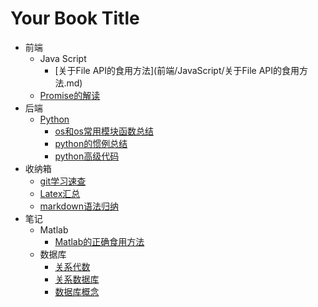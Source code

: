 # Your Book Title

- 前端
  - Java Script
    * [关于File API的食用方法](前端/JavaScript/关于File API的食用方法.md)
  * [Promise的解读](前端/Promise的解读.md)
- 后端
  - [Python](后端/python/README.md)
    * [os和os常用模块函数总结](后端/python/os和os常用模块函数总结.md)
    * [python的惯例总结](后端/python/python的惯例总结.md)
    * [python高级代码](后端/python/python高级代码.md)
- 收纳箱
  * [git学习速查](收纳箱/git学习速查.md)
  * [Latex汇总](收纳箱/Latex汇总.md)
  * [markdown语法归纳](收纳箱/markdown语法归纳.md)
- 笔记
  - Matlab
    * [Matlab的正确食用方法](笔记/Matlab/Matlab的正确食用方法.md)
  - 数据库
    * [关系代数](笔记/数据库/关系代数.md)
    * [关系数据库](笔记/数据库/关系数据库.md)
    * [数据库概念](笔记/数据库/数据库概念.md)
